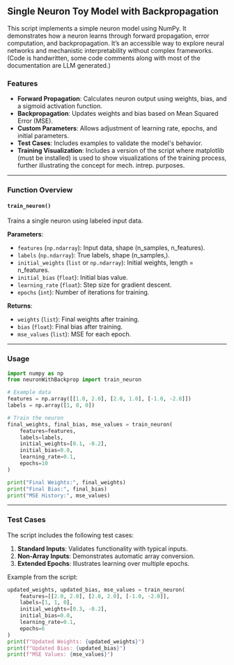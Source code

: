 ## **Single Neuron Toy Model with Backpropagation**

This script implements a simple neuron model using NumPy. It demonstrates how a neuron learns through forward propagation, error computation, and backpropagation. It’s an accessible way to explore neural networks and mechanistic interpretability without complex frameworks. (Code is handwritten, some code comments along with most of the documentation are LLM generated.)

### **Features**
- **Forward Propagation**: Calculates neuron output using weights, bias, and a sigmoid activation function.
- **Backpropagation**: Updates weights and bias based on Mean Squared Error (MSE).
- **Custom Parameters**: Allows adjustment of learning rate, epochs, and initial parameters.
- **Test Cases**: Includes examples to validate the model's behavior.
- **Training Visualization**: Includes a version of the script where matplotlib (must be installed) is used to show visualizations of the training process, further illustrating the concept for mech. intrep. purposes.

---

### **Function Overview**

#### `train_neuron()`
Trains a single neuron using labeled input data.

**Parameters**:
- `features` (`np.ndarray`): Input data, shape (n_samples, n_features).
- `labels` (`np.ndarray`): True labels, shape (n_samples,).
- `initial_weights` (`list` or `np.ndarray`): Initial weights, length = n_features.
- `initial_bias` (`float`): Initial bias value.
- `learning_rate` (`float`): Step size for gradient descent.
- `epochs` (`int`): Number of iterations for training.

**Returns**:
- `weights` (`list`): Final weights after training.
- `bias` (`float`): Final bias after training.
- `mse_values` (`list`): MSE for each epoch.

---

### **Usage**

```python
import numpy as np
from neuronWithBackprop import train_neuron

# Example data
features = np.array([[1.0, 2.0], [2.0, 1.0], [-1.0, -2.0]])
labels = np.array([1, 0, 0])

# Train the neuron
final_weights, final_bias, mse_values = train_neuron(
    features=features,
    labels=labels,
    initial_weights=[0.1, -0.2],
    initial_bias=0.0,
    learning_rate=0.1,
    epochs=10
)

print("Final Weights:", final_weights)
print("Final Bias:", final_bias)
print("MSE History:", mse_values)
```

---

### **Test Cases**
The script includes the following test cases:
1. **Standard Inputs**: Validates functionality with typical inputs.
2. **Non-Array Inputs**: Demonstrates automatic array conversion.
3. **Extended Epochs**: Illustrates learning over multiple epochs.

Example from the script:
```python
updated_weights, updated_bias, mse_values = train_neuron(
    features=[[2.0, 2.0], [2.0, 2.0], [-1.0, -2.0]],
    labels=[1, 1, 0],
    initial_weights=[0.3, -0.2],
    initial_bias=0.0,
    learning_rate=0.1,
    epochs=6
)
print(f"Updated Weights: {updated_weights}")
print(f"Updated Bias: {updated_bias}")
print(f"MSE Values: {mse_values}")
```
